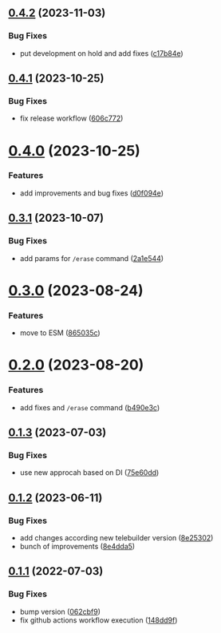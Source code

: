 ## [0.4.2](https://github.com/en9inerd/gromozeka-bot/compare/v0.4.1...v0.4.2) (2023-11-03)


### Bug Fixes

* put development on hold and add fixes ([c17b84e](https://github.com/en9inerd/gromozeka-bot/commit/c17b84e39c168814a2ca486831791fac8d5d07f6))

## [0.4.1](https://github.com/en9inerd/gromozeka-bot/compare/v0.4.0...v0.4.1) (2023-10-25)


### Bug Fixes

* fix release workflow ([606c772](https://github.com/en9inerd/gromozeka-bot/commit/606c7723913bde5c8dc2fccb43ae0ed483301c50))

# [0.4.0](https://github.com/en9inerd/gromozeka-bot/compare/v0.3.1...v0.4.0) (2023-10-25)


### Features

* add improvements and bug fixes ([d0f094e](https://github.com/en9inerd/gromozeka-bot/commit/d0f094e2b4851e2154e706f39f2adda558ad19cd))

## [0.3.1](https://github.com/en9inerd/gromozeka-bot/compare/v0.3.0...v0.3.1) (2023-10-07)


### Bug Fixes

* add params for `/erase` command ([2a1e544](https://github.com/en9inerd/gromozeka-bot/commit/2a1e544b7c0d6cb9036020a5bf794dc67a139116))

# [0.3.0](https://github.com/en9inerd/gromozeka-bot/compare/v0.2.0...v0.3.0) (2023-08-24)


### Features

* move to ESM ([865035c](https://github.com/en9inerd/gromozeka-bot/commit/865035c2e38c4fd69a071581b05cd81fcf350206))

# [0.2.0](https://github.com/en9inerd/gromozeka-bot/compare/v0.1.3...v0.2.0) (2023-08-20)


### Features

* add fixes and `/erase` command ([b490e3c](https://github.com/en9inerd/gromozeka-bot/commit/b490e3c1030b9ecf93bfcfbaceaa446945f2cadb))

## [0.1.3](https://github.com/en9inerd/gromozeka-bot/compare/v0.1.2...v0.1.3) (2023-07-03)


### Bug Fixes

* use new approcah based on DI ([75e60dd](https://github.com/en9inerd/gromozeka-bot/commit/75e60ddd1a19d662a35c772c367d90b4339b22fa))

## [0.1.2](https://github.com/en9inerd/gromozeka-bot/compare/v0.1.1...v0.1.2) (2023-06-11)


### Bug Fixes

* add changes according new telebuilder version ([8e25302](https://github.com/en9inerd/gromozeka-bot/commit/8e25302d4af9237a775ab7b2e7528357d6fa1c86))
* bunch of improvements ([8e4dda5](https://github.com/en9inerd/gromozeka-bot/commit/8e4dda5e7cf5ae58cfcc5c6d4d998d183c4dd07a))

## [0.1.1](https://github.com/en9inerd/gromozeka-bot/compare/v0.1.0...v0.1.1) (2022-07-03)


### Bug Fixes

* bump version ([062cbf9](https://github.com/en9inerd/gromozeka-bot/commit/062cbf9dcc8d606d40b6d54e74c574801d70aee2))
* fix github actions workflow execution ([148dd9f](https://github.com/en9inerd/gromozeka-bot/commit/148dd9f5e63f54afab77a4d83b84496e0978e654))
